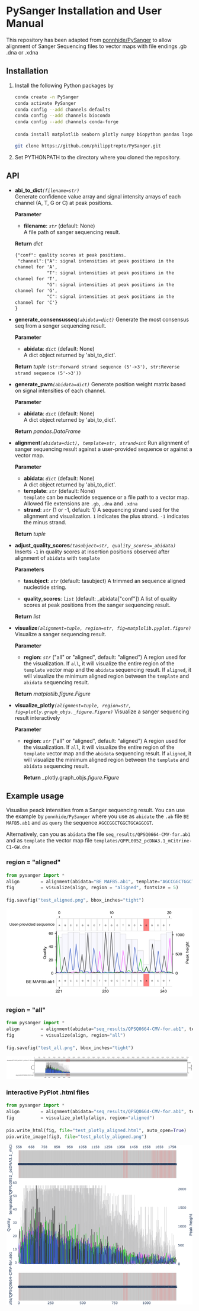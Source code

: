 # PySanger Installation and User Manual

This repository has been adapted from [ponnhide/PySanger](https://github.com/ponnhide/PySanger) to allow alignment of Sanger Sequencing files to vector maps with file endings .gb .dna or .xdna

## Installation
1.  Install the following Python packages by  
	
	```sh
	conda create -n PySanger
	conda activate PySanger
	conda config --add channels defaults
	conda config --add channels bioconda
	conda config --add channels conda-forge
	
	conda install matplotlib seaborn plotly numpy biopython pandas logomaker snapgene-reader python-kaleido
	```

	```sh
	git clone https://github.com/philipptrepte/PySanger.git
	```

2.  Set PYTHONPATH to the directory where you cloned the repository.

## API
- **abi_to_dict**_`(filename=str)`_  
	Generate confidence value array and signal intensity arrays of each channel (A, T, G or C) at peak positions. 
	
	**Parameter**
	
	- **filename**: *`str`*  (default: None)  
	A file path of sanger sequencing result.   
	
	**Return**
	_dict_
	``` 
	{"conf": quality scores at peak positions.
	 "channel":{"A": signal intensities at peak positions in the channel for 'A',
	            "T": signal intensities at peak positions in the channel for 'T',
	            "G": signal intensities at peak positions in the channel for 'G',
	            "C": signal intensities at peak positions in the channel for 'C'}
	}
	```

- **generate_consensusseq**_`(abidata=dict)`_
	Generate the most consensus seq from a senger sequencing result.  

	**Parameter**
	
	- **abidata**: *`dict`*  (default: None)  
	A dict object returned by 'abi_to_dict'.   
	
	**Return**
	_tuple_
	`(str:Forward strand sequence (5'->3'), str:Reverse strand sequence (5'->3'))` 

- **generate_pwm**_`(abidata=dict)`_
	Generate position weight matrix based on signal intensities of each channel.   
	
	**Parameter**
	
	- **abidata**: *`dict`*  (default: None)  
	A dict object returned by 'abi_to_dict'.   

	**Return**
	_pandas.DataFrame_

- **alignment**_`(abidata=dict), template=str, strand=int`_
	Run alignment of sanger sequencing result against a user-provided sequence or against a vector map.

	**Parameter**  	
	
	- **abidata**: *`dict`*  (default: None)  
	A dict object returned by 'abi_to_dict'.   
	- **template**: *`str`*  (default: None)  
	`template` can be nucleotide sequence or a file path to a vector map. Allowed file extensions are `.gb`, `.dna` and `.xdna`
	- **strand**: *`str`* (1 or -1, default: 1) 
	A sequencing strand used for the alignment and visualization. `1` indicates the plus strand. `-1` indicates the minus strand. 

	**Return**
	_tuple_

- **adjust_quality_scores**_`(tasubject=str, quality_scores=_abidata)`_
	Inserts `-1` in quality scores at insertion positions observed after alignment of `abidata` with `template`

	**Parameters**

	- **tasubject**: *`str`* (default: tasubject)
	A trimmed an sequence aligned nucleotide string.

	- **quality_scores**: *`list`* (default: _abidata["conf"])
	A list of quality scores at peak positions from the sanger sequencing result.

	**Return**
	_list_

- **visualize**_`(alignment=tuple, region=str, fig=matplolib.pyplot.figure)`_ 
	Visualize a sanger sequencing result. 
	
	**Parameter**  	
	
	- **region**: *`str`* ("all" or "aligned", default: "aligned")
	A region used for the visualization. If `all`, it will visualize the entire region of the `template` vector map and the `abidata` sequencing result. If `aligned`, it will visualize the minimum aligned region between the `template` and `abidata` sequencing result.
	
	**Return**
	_matplotlib.figure.Figure_

- **visualize_plotly**_`(alignment=tuple, region=str, fig=plotly.graph_objs._figure.Figure)`_
  Visualize a sanger sequencing result interactively

  **Parameter**

  - **region**: *`str`* ("all" or "aligned", default: "aligned")
	A region used for the visualization. If `all`, it will visualize the entire region of the `template` vector map and the `abidata` sequencing result. If `aligned`, it will visualize the minimum aligned region between the `template` and `abidata` sequencing result.
	
	**Return**
	_plotly.graph_objs._figure.Figure_


## Example usage 
Visualise peack intensities from a Sanger sequencing result. You can use the example by `ponnhide/PySanger` where you use as `abidate` the `.ab` file `BE MAFB5.ab1` and as `query` the sequence `AGCCGGCTGGCTGCAGGCGT`.

Alternatively, can you as `abidata` the file `seq_results/QPSQ0664-CMV-for.ab1` and as `template` the vector map file `templates/QPPL0052_pcDNA3.1_mCitrine-C1-GW.dna`

### region = "aligned"
```python
from pysanger import * 
align        = alignment(abidata="BE MAFB5.ab1", template="AGCCGGCTGGCTGCAGGCGT")
fig	         = visualize(align, region = "aligned", fontsize = 5)

fig.savefig("test_aligned.png", bbox_inches="tight") 
```

![test_aligned.png](test_aligned.png)


### region = "all"
``` python
from pysanger import * 
align        = alignment(abidata="seq_results/QPSQ0664-CMV-for.ab1", template="templates/QPPL0052_pcDNA3.1_mCitrine-C1-GW.dna")
fig          = visualize(align, region="all")

fig.savefig("test_all.png", bbox_inches="tight") 
```

![test_all.png](test_all.png)


### interactive PyPlot .html files
``` python
from pysanger import *
align        = alignment(abidata="seq_results/QPSQ0664-CMV-for.ab1", template="templates/QPPL0052_pcDNA3.1_mCitrine-C1-GW.dna")
fig          = visualize_plotly(align, region="aligned")

pio.write_html(fig, file="test_plotly_aligned.html", auto_open=True)
pio.write_image(fig3, file="test_plotly_aligned.png")
```

![test_plotly_aligned.png](test_plotly_aligned.png)
